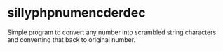 # sillyphpnumencderdec
Simple program to convert any number into scrambled string characters and converting that back to original number.
